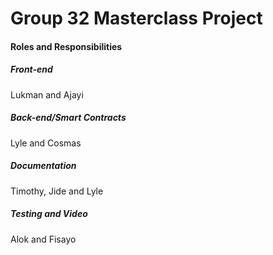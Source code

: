# Group 32 Masterclass Project
#### Roles and Responsibilities

##### Front-end
Lukman and Ajayi
##### Back-end/Smart Contracts
Lyle and Cosmas
##### Documentation
Timothy, Jide and Lyle
##### Testing and Video
Alok and Fisayo
